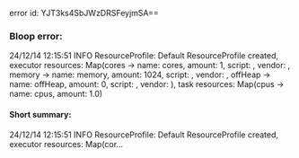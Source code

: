 error id: YJT3ks4SbJWzDRSFeyjmSA==
### Bloop error:

24/12/14 12:15:51 INFO ResourceProfile: Default ResourceProfile created, executor resources: Map(cores -> name: cores, amount: 1, script: , vendor: , memory -> name: memory, amount: 1024, script: , vendor: , offHeap -> name: offHeap, amount: 0, script: , vendor: ), task resources: Map(cpus -> name: cpus, amount: 1.0)
#### Short summary: 

24/12/14 12:15:51 INFO ResourceProfile: Default ResourceProfile created, executor resources: Map(cor...